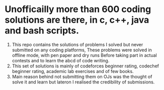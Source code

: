 # Unofficailly more than 600 coding solutions are there, in c, c++, java and bash scripts. 

1. This repo contains the solutions of problems I solved but never submitted on any coding platforms, These problems were solved in offline mode, with pen paper and dry runs Before taking part in actual contests and to learn the abcd of code writing.
2. This set of solutions is mainly of codeforces beginner rating, codechef beginner rating, academic lab exercises and of few books.
3. Main reason behind not submitting them on OJs was the thought of solve it and learn but lateron I realised the credibility of submissions.
